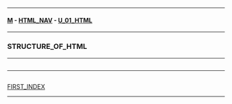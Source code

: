 
---

#### [M](https://github.com/ttltrk/TTT/blob/master/menu.md) - [HTML_NAV](https://github.com/ttltrk/TTT/tree/master/HTML/HTML_NAV.md) - [U_01_HTML](https://github.com/ttltrk/TTT/tree/master/HTML/U_01/U_01.md)

---

### STRUCTURE_OF_HTML

---

```

```

---

```

```

[FIRST_INDEX](https://github.com/ttltrk/TTT/tree/master/HTML/U_01/02_HTML/FIRST_INDEX.md)

---
